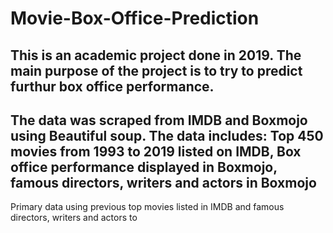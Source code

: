 # Movie-Box-Office-Prediction
## This is an academic project done in 2019. The main purpose of the project is to try to predict furthur box office performance. 
## The data was scraped from IMDB and Boxmojo using Beautiful soup. The data includes: Top 450 movies from 1993 to 2019 listed on IMDB, Box office performance displayed in Boxmojo, famous directors, writers and actors in Boxmojo 
Primary data using previous top movies listed in IMDB and famous directors, writers and actors to
